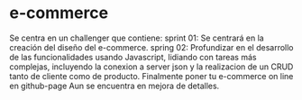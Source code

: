 # e-commerce

Se centra en un challenger que contiene:
sprint 01: Se centrará en la creación del diseño del e-commerce. 
spring 02: Profundizar en el desarrollo de las funcionalidades usando Javascript, lidiando con tareas más complejas, incluyendo la conexion a server json y la realizacion de un CRUD  tanto de cliente como de producto.
Finalmente poner tu e-commerce on line en github-page
Aun se encuentra en mejora de detalles.
